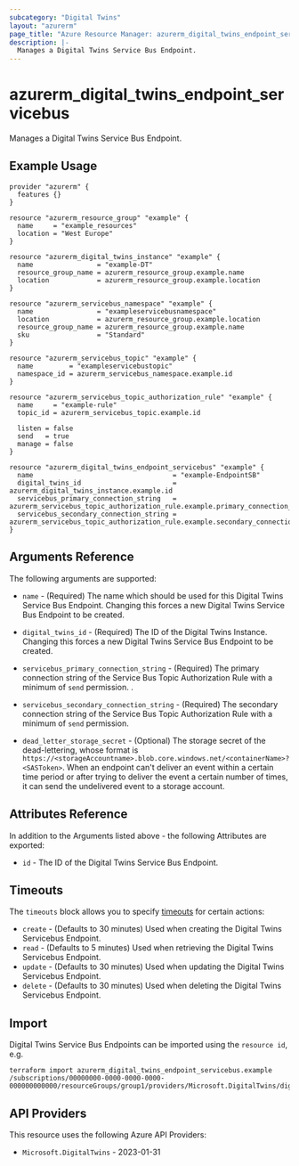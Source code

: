 ```yaml
---
subcategory: "Digital Twins"
layout: "azurerm"
page_title: "Azure Resource Manager: azurerm_digital_twins_endpoint_servicebus"
description: |-
  Manages a Digital Twins Service Bus Endpoint.
---
```


# azurerm_digital_twins_endpoint_servicebus

Manages a Digital Twins Service Bus Endpoint.

## Example Usage

```hcl
provider "azurerm" {
  features {}
}

resource "azurerm_resource_group" "example" {
  name     = "example_resources"
  location = "West Europe"
}

resource "azurerm_digital_twins_instance" "example" {
  name                = "example-DT"
  resource_group_name = azurerm_resource_group.example.name
  location            = azurerm_resource_group.example.location
}

resource "azurerm_servicebus_namespace" "example" {
  name                = "exampleservicebusnamespace"
  location            = azurerm_resource_group.example.location
  resource_group_name = azurerm_resource_group.example.name
  sku                 = "Standard"
}

resource "azurerm_servicebus_topic" "example" {
  name         = "exampleservicebustopic"
  namespace_id = azurerm_servicebus_namespace.example.id
}

resource "azurerm_servicebus_topic_authorization_rule" "example" {
  name     = "example-rule"
  topic_id = azurerm_servicebus_topic.example.id

  listen = false
  send   = true
  manage = false
}

resource "azurerm_digital_twins_endpoint_servicebus" "example" {
  name                                   = "example-EndpointSB"
  digital_twins_id                       = azurerm_digital_twins_instance.example.id
  servicebus_primary_connection_string   = azurerm_servicebus_topic_authorization_rule.example.primary_connection_string
  servicebus_secondary_connection_string = azurerm_servicebus_topic_authorization_rule.example.secondary_connection_string
}
```

## Arguments Reference

The following arguments are supported:

* `name` - (Required) The name which should be used for this Digital Twins Service Bus Endpoint. Changing this forces a new Digital Twins Service Bus Endpoint to be created.

* `digital_twins_id` - (Required) The ID of the Digital Twins Instance. Changing this forces a new Digital Twins Service Bus Endpoint to be created.

* `servicebus_primary_connection_string` - (Required) The primary connection string of the Service Bus Topic Authorization Rule with a minimum of `send` permission. .

* `servicebus_secondary_connection_string` - (Required) The secondary connection string of the Service Bus Topic Authorization Rule with a minimum of `send` permission.

* `dead_letter_storage_secret` - (Optional) The storage secret of the dead-lettering, whose format is `https://<storageAccountname>.blob.core.windows.net/<containerName>?<SASToken>`. When an endpoint can't deliver an event within a certain time period or after trying to deliver the event a certain number of times, it can send the undelivered event to a storage account.

## Attributes Reference

In addition to the Arguments listed above - the following Attributes are exported:

* `id` - The ID of the Digital Twins Service Bus Endpoint.

## Timeouts

The `timeouts` block allows you to specify [timeouts](https://developer.hashicorp.com/terraform/language/resources/configure#define-operation-timeouts) for certain actions:

* `create` - (Defaults to 30 minutes) Used when creating the Digital Twins Servicebus Endpoint.
* `read` - (Defaults to 5 minutes) Used when retrieving the Digital Twins Servicebus Endpoint.
* `update` - (Defaults to 30 minutes) Used when updating the Digital Twins Servicebus Endpoint.
* `delete` - (Defaults to 30 minutes) Used when deleting the Digital Twins Servicebus Endpoint.

## Import

Digital Twins Service Bus Endpoints can be imported using the `resource id`, e.g.

```shell
terraform import azurerm_digital_twins_endpoint_servicebus.example /subscriptions/00000000-0000-0000-0000-000000000000/resourceGroups/group1/providers/Microsoft.DigitalTwins/digitalTwinsInstances/dt1/endpoints/ep1
```

## API Providers
<!-- This section is generated, changes will be overwritten -->
This resource uses the following Azure API Providers:

* `Microsoft.DigitalTwins` - 2023-01-31
